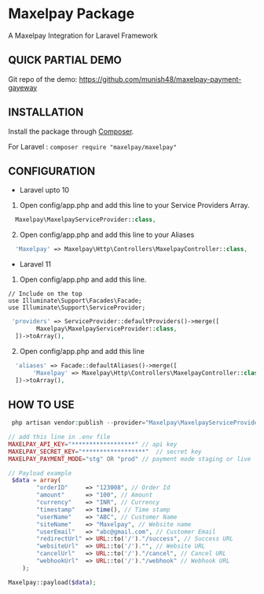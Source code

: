 # Maxelpay Package

A Maxelpay Integration for Laravel Framework

## QUICK PARTIAL DEMO

Git repo of the demo: https://github.com/munish48/maxelpay-payment-gayeway

## INSTALLATION

Install the package through [Composer](http://getcomposer.org/).

For Laravel :
`composer require "maxelpay/maxelpay"`

## CONFIGURATION

- Laravel upto 10

1. Open config/app.php and add this line to your Service Providers Array.

```php
  Maxelpay\MaxelpayServiceProvider::class,
```

2. Open config/app.php and add this line to your Aliases

```php
  'Maxelpay' => Maxelpay\Http\Controllers\MaxelpayController::class,
```

- Laravel 11

1. Open config/app.php and add this line.

```
// Include on the top
use Illuminate\Support\Facades\Facade;
use Illuminate\Support\ServiceProvider;
```

```php
 'providers' => ServiceProvider::defaultProviders()->merge([
        Maxelpay\MaxelpayServiceProvider::class,
  ])->toArray(),
```

2. Open config/app.php and add this line

```php
  'aliases' => Facade::defaultAliases()->merge([
       'Maxelpay' => Maxelpay\Http\Controllers\MaxelpayController::class,
  ])->toArray(),
```

## HOW TO USE

```php
 php artisan vendor:publish --provider="Maxelpay\MaxelpayServiceProvider"
```

```php
// add this line in .env file
MAXELPAY_API_KEY="******************" // api key
MAXELPAY_SECRET_KEY="******************"  // secret key
MAXELPAY_PAYMENT_MODE="stg" OR "prod" // payment mode staging or live
```

```php
// Payload example
 $data = array(
        "orderID"     => "123008", // Order Id
        "amount"      => "100", // Amount
        "currency"    => "INR", // Currency
        "timestamp"   => time(), // Time stamp
        "userName"    => "ABC", // Customer Name
        "siteName"    => "Maxelpay", // Website name
        "userEmail"   => "abc@gmail.com", // Customer Email
        "redirectUrl" => URL::to('/')."/success", // Success URL
        "websiteUrl"  => URL::to('/')."", // Website URL
        "cancelUrl"   => URL::to('/')."/cancel", // Cancel URL
        "webhookUrl"  => URL::to('/')."/webhook" // Webhook URL
    );
```

```php
Maxelpay::payload($data);
```
